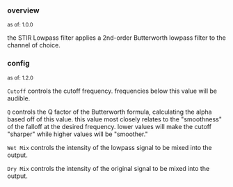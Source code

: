 ### overview
<sup>as of: 1.0.0</sup>

the STIR Lowpass filter applies a 2nd-order Butterworth lowpass filter to the channel of choice.

### config
<sup>as of: 1.2.0</sup>

`Cutoff` controls the cutoff frequency. frequencies below this value will be audible.

`Q` controls the Q factor of the Butterworth formula, calculating the alpha based off of this value. this value most closely relates to the "smoothness" of the falloff at the desired frequency. lower values will make the cutoff "sharper" while higher values will be "smoother."

`Wet Mix` controls the intensity of the lowpass signal to be mixed into the output.

`Dry Mix` controls the intensity of the original signal to be mixed into the output.